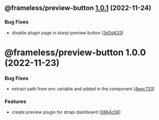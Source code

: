 ## @frameless/preview-button [1.0.1](https://github.com/frameless/strapi/compare/@frameless/preview-button@1.0.0...@frameless/preview-button@1.0.1) (2022-11-24)


### Bug Fixes

* disable plugin page in starpi preview button ([3d3d433](https://github.com/frameless/strapi/commit/3d3d43360d1d956e395639557452c20241ef8279))

# @frameless/preview-button 1.0.0 (2022-11-23)


### Bug Fixes

* extract path from env variable and added in the component ([4eec733](https://github.com/frameless/strapi/commit/4eec733bf35eb6c32b3a04693435bd4f70550b68))


### Features

* create preview plugin for strapi dashboard ([0864c56](https://github.com/frameless/strapi/commit/0864c56a2142fa568e5c43f9db3963f75c65b823))
